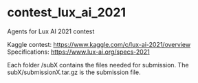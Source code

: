 # contest_lux_ai_2021
Agents for Lux AI 2021 contest

Kaggle contest: https://www.kaggle.com/c/lux-ai-2021/overview
Specifications: https://www.lux-ai.org/specs-2021

Each folder /subX contains the files needed for submission. The subX/submissionX.tar.gz is the submission file.

